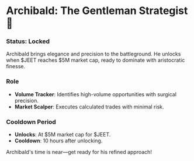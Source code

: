 # Archibald: The Gentleman Strategist 🎩

### Status: **Locked**

Archibald brings elegance and precision to the battleground. He unlocks when $JEET reaches $5M market cap, ready to dominate with aristocratic finesse.

### Role
- **Volume Tracker**: Identifies high-volume opportunities with surgical precision.
- **Market Scalper**: Executes calculated trades with minimal risk.

### Cooldown Period
- **Unlocks**: At $5M market cap for $JEET.
- **Cooldown**: 10 hours after unlocking.

Archibald's time is near—get ready for his refined approach!

